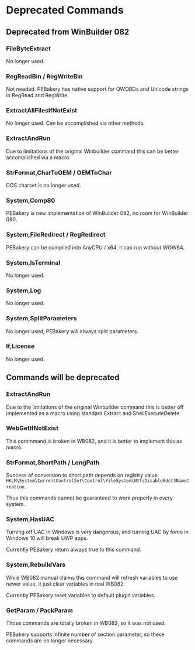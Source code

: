 # Deprecated Commands

## Deprecated from WinBuilder 082

### FileByteExtract

No longer used.

### RegReadBin / RegWriteBin

Not needed. PEBakery has native support for QWORDs and Unicode strings in RegRead and RegWrite.

### ExtractAllFilesIfNotExist

No longer used. Can be accomplished via other methods.

### ExtractAndRun

Due to limitations of the original Winbuilder command this can be better accomplished via a macro.

### StrFormat,CharToOEM / OEMToChar

DOS charset is no longer used.

### System,Comp80

PEBakery is new implementation of WinBuilder 082, no room for WinBuilder 080.

### System,FileRedirect / RegRedirect

PEBakery can be compiled into AnyCPU / x64, it can run without WOW64.

### System,IsTerminal

No longer used.

### System,Log

No longer used.

### System,SplitParameters

No longer used, PEBakery will always split parameters.

### If,License

No longer used.

## Commands will be deprecated

### ExtractAndRun

Due to the limitations of the original Winbuilder command this is better off implemented as a macro using standard Extract and ShellExecuteDelete

### WebGetIfNotExist

This commmand is broken in WB082, and it is better to implement this as macro.

### StrFormat,ShortPath / LongPath

Success of conversion to short path depends on registry value `HKLM\System\CurrentControlSet\Control\FileSystem\NtfsDisable8dot3NameCreation`.

Thus this commands cannot be guaranteed to work properly in every system.

### System,HasUAC

Turning off UAC in Windows is very dangerous, and turning UAC by force in Windows 10 will break UWP apps.

Currently PEBakery return always true to this command.

### System,RebuildVars

While WB082 manual claims this command will refresh variables to use newer value, it just clear variables in real WB082.

Currently PEBakery reset variables to default plugin variables.

### GetParam / PackParam

Those commands are totally broken in WB082, so it was not used.

PEBakery supports infinite number of section parameter, so these commands are no longer necessary.
